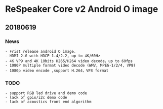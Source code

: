 # ReSpeaker Core v2 Android O image

## 20180619


### News
    - Frist release android O image.
    - HDMI 2.0 with HDCP 1.4/2.2, up to 4K/60Hz
    - 4K VP9 and 4K 10bits H265/H264 video decode，up to 60fps
    - 1080P multiple format video decode (WMV, MPEG-1/2/4, VP8)
    - 1080p video encode ,support H.264，VP8 format

### TODO
    - support RGB led drive and demo code
    - lack of gpio/i2c demo code
    - lack of acoustics front end algorithm

